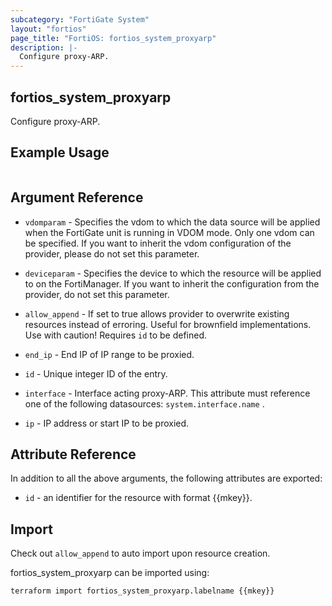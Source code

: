 ```yaml
---
subcategory: "FortiGate System"
layout: "fortios"
page_title: "FortiOS: fortios_system_proxyarp"
description: |-
  Configure proxy-ARP.
---
```


## fortios_system_proxyarp
Configure proxy-ARP.

## Example Usage

```hcl

```

## Argument Reference
* `vdomparam` - Specifies the vdom to which the data source will be applied when the FortiGate unit is running in VDOM mode. Only one vdom can be specified. If you want to inherit the vdom configuration of the provider, please do not set this parameter.
* `deviceparam` - Specifies the device to which the resource will be applied to on the FortiManager. If you want to inherit the configuration from the provider, do not set this parameter.
* `allow_append` - If set to true allows provider to overwrite existing resources instead of erroring. Useful for brownfield implementations. Use with caution! Requires `id` to be defined.

* `end_ip` - End IP of IP range to be proxied.
* `id` - Unique integer ID of the entry.
* `interface` - Interface acting proxy-ARP. This attribute must reference one of the following datasources: `system.interface.name` .
* `ip` - IP address or start IP to be proxied.

## Attribute Reference

In addition to all the above arguments, the following attributes are exported:
* `id` - an identifier for the resource with format {{mkey}}.

## Import

Check out `allow_append` to auto import upon resource creation.

fortios_system_proxyarp can be imported using:
```sh
terraform import fortios_system_proxyarp.labelname {{mkey}}
```
